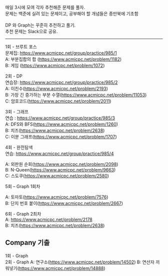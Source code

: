 매일 3시에 모여 각자 추천해준 문제를 풀자.</br>
문제는 백준에 실려 있는 문제이고, 공부해야 할 개념들은 종만북에 기초함
</br>
</br>
DP 와 Graph는 꾸준히 추천하고 풀기.</br>
추천 문제는 Slack으로 공유.</br>



<hr>

1회 - 브루트 포스</br>
문제집: https://www.acmicpc.net/group/practice/985/1</br>
A: 부분집합의 합 (https://www.acmicpc.net/problem/1182)</br>
B: 게임 (https://www.acmicpc.net/problem/1072)</br>


2회 - DP</br>
연습장: https://www.acmicpc.net/group/practice/985/2</br>
A: 이친수(https://www.acmicpc.net/problem/2193)</br>
B: 가장 긴 증가하는 부분 수열(https://www.acmicpc.net/problem/11053)</br>
C: 암호코드(https://www.acmicpc.net/problem/2011)</br>


3회 - 그래프</br>
연습 : https://www.acmicpc.net/group/practice/985/3</br>
A: DFS와 BFS(https://www.acmicpc.net/problem/1260)</br>
B: 치즈(https://www.acmicpc.net/problem/2638)</br>
C: 이분 그래프(https://www.acmicpc.net/problem/1707)</br>

4회 - 완전탐색</br>
연습: https://www.acmicpc.net/group/practice/985/4</br>

A: 외판원 순회(https://www.acmicpc.net/problem/2098)</br>
B: N-Queen(https://www.acmicpc.net/problem/9663)</br>
C: 스도쿠(https://www.acmicpc.net/problem/2580)</br>

5회 – Graph 1회차 </br>

A: 토마토(https://www.acmicpc.net/problem/7576)</br>
B: 단지 번호 붙이(https://www.acmicpc.net/problem/2667)</br>

6회 - Graph 2최차 </br>
A: https://www.acmicpc.net/problem/2178</br>
B: 치즈(https://www.acmicpc.net/problem/2638)</br>

## Company 기출
1회 - Graph
</br>
2회 - Graph
A: 연구소(https://www.acmicpc.net/problem/14502)
B: 연산자 끼워넣기(https://www.acmicpc.net/problem/14888)


</hr>


